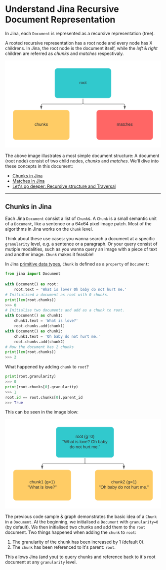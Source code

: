 # Understand Jina Recursive Document Representation

In Jina, each `Document` is represented as a recursive representation (tree).

A rooted recursive representation has a root node and every node has X childrens.
In Jina, the root node is the document itself, while the *left* & *right* children are referred as *chunks* and *matches* respectivaly.

![rooted-binary-tree](img/rooted-binary-tree.png)

The above image illustrates a most simple document structure: A document (root node) consist of two child nodes, *chunks* and *matches*.
We'll dive into these concepts in this document:

- [Chunks in Jina](#chunks-in-jina)
- [Matches in Jina](#matches-in-jina)
- [Let's go deeper: Recursive structure and Traversal](#recursive-structure-and-traversal)
---

## Chunks in Jina

Each Jina `Document` consist a list of `Chunk`s. A `Chunk` is a small semantic unit of a `Document`, like a sentence or a 64x64 pixel image patch.
Most of the algorithms in Jina works on the `Chunk` level.

Think about these use cases: you wanna search a document at a specific `granularity` level, e.g. a sentence or a paragraph. Or your query consist of mutiple modalities, such as you wanna query an image with a piece of text and another image. `Chunk` makes it feasible!

In Jina [primitive data types](https://hanxiao.io/2020/11/22/Primitive-Data-Types-in-Neural-Search-System/), `Chunk` is defined as a `property` of `Document`:

```python
from jina import Document

with Document() as root:
    root.text = 'What is love? Oh baby do not hurt me.'
# Initialised a document as root with 0 chunks.
print(len(root.chunks))
>>> 0
# Initialise two documents and add as a chunk to root.
with Document() as chunk1:
    chunk1.text = 'What is love?'
    root.chunks.add(chunk1)
with Document() as chunk2:
    chunk1.text = 'Oh baby do not hurt me.'
    root.chunks.add(chunk2)
# Now the document has 2 chunks
print(len(root.chunks))
>>> 2
```

What happened by adding `chunk` to `root`?

```python
print(root.granularity)
>>> 0
print(root.chunks[0].granularity)
>>> 1
root.id == root.chunks[0].parent_id
>>> True
```

This can be seen in the image blow:

![granularity](img/granularity.png)

The previous code sample & graph demonstrates the basic idea of a `Chunk` in a `Document`.
At the beginning, we initialised a `Document` with `granularity=0` (by default).
We then initialised two chunks and add them to the `root` document.
Two things happened when adding the `chunk` to `root`:

1. The granularity of the chunk has been increased by 1 (default 0).
2. The `chunk` has been referenced to it's parent: `root`.

This allows Jina (and you) to query chunks and reference back to it's root document at any `granularity` level.




